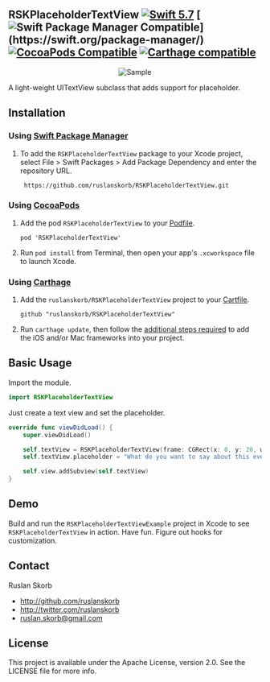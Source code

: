 ## RSKPlaceholderTextView [![Swift 5.7](https://img.shields.io/badge/Swift-5.7-orange.svg?style=flat)](https://developer.apple.com/swift/) [![Swift Package Manager Compatible](https://img.shields.io/badge/Swift_Package_Manager-compatible-orange.svg?style=flat")](https://swift.org/package-manager/) [![CocoaPods Compatible](https://img.shields.io/cocoapods/v/RSKPlaceholderTextView.svg)](https://cocoapods.org) [![Carthage compatible](https://img.shields.io/badge/Carthage-compatible-4BC51D.svg?style=flat)](https://github.com/Carthage/Carthage)

<p align="center">
  <img src="RSKPlaceholderTextViewExample/RSKPlaceholderTextViewExample.gif" alt="Sample">
</p>

A light-weight UITextView subclass that adds support for placeholder.

## Installation

### Using [Swift Package Manager](https://swift.org/package-manager/)

1. To add the `RSKPlaceholderTextView` package to your Xcode project, select File > Swift Packages > Add Package Dependency and enter the repository URL. 
    
        https://github.com/ruslanskorb/RSKPlaceholderTextView.git

### Using [CocoaPods](http://cocoapods.org)

1.  Add the pod `RSKPlaceholderTextView` to your [Podfile](http://guides.cocoapods.org/using/the-podfile.html).

        pod 'RSKPlaceholderTextView'

2.  Run `pod install` from Terminal, then open your app's `.xcworkspace` file to launch Xcode.

### Using [Carthage](https://github.com/Carthage/Carthage)

1.  Add the `ruslanskorb/RSKPlaceholderTextView` project to your [Cartfile](https://github.com/Carthage/Carthage/blob/master/Documentation/Artifacts.md#cartfile).

        github "ruslanskorb/RSKPlaceholderTextView"

2.  Run `carthage update`, then follow the [additional steps required](https://github.com/Carthage/Carthage#adding-frameworks-to-an-application) to add the iOS and/or Mac frameworks into your project.

## Basic Usage

Import the module.

```swift
import RSKPlaceholderTextView
```

Just create a text view and set the placeholder.

```swift
override func viewDidLoad() {
    super.viewDidLoad()

    self.textView = RSKPlaceholderTextView(frame: CGRect(x: 0, y: 20, width: self.view.frame.width, height: 100))
    self.textView.placeholder = "What do you want to say about this event?"

    self.view.addSubview(self.textView)
}
```

## Demo

Build and run the `RSKPlaceholderTextViewExample` project in Xcode to see `RSKPlaceholderTextView` in action.
Have fun. Figure out hooks for customization.

## Contact

Ruslan Skorb

- http://github.com/ruslanskorb
- http://twitter.com/ruslanskorb
- ruslan.skorb@gmail.com

## License

This project is available under the Apache License, version 2.0. See the LICENSE file for more info.
